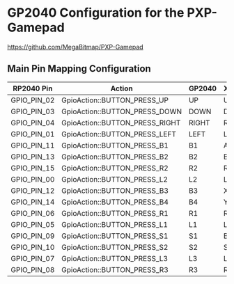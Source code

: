 # GP2040 Configuration for the PXP-Gamepad

https://github.com/MegaBitmap/PXP-Gamepad

## Main Pin Mapping Configuration

| RP2040 Pin | Action                        | GP2040 | Xinput | Switch | PS3/4/5  | Dinput | Arcade |
|------------|-------------------------------|--------|--------|--------|----------|--------|--------|
| GPIO_PIN_02| GpioAction::BUTTON_PRESS_UP   | UP     | UP     | UP     | UP       | UP     | UP     |
| GPIO_PIN_03| GpioAction::BUTTON_PRESS_DOWN | DOWN   | DOWN   | DOWN   | DOWN     | DOWN   | DOWN   |
| GPIO_PIN_04| GpioAction::BUTTON_PRESS_RIGHT| RIGHT  | RIGHT  | RIGHT  | RIGHT    | RIGHT  | RIGHT  |
| GPIO_PIN_01| GpioAction::BUTTON_PRESS_LEFT | LEFT   | LEFT   | LEFT   | LEFT     | LEFT   | LEFT   |
| GPIO_PIN_11| GpioAction::BUTTON_PRESS_B1   | B1     | A      | B      | Cross    | 2      | K1     |
| GPIO_PIN_13| GpioAction::BUTTON_PRESS_B2   | B2     | B      | A      | Circle   | 3      | K2     |
| GPIO_PIN_15| GpioAction::BUTTON_PRESS_R2   | R2     | RT     | ZR     | R2       | 8      | K3     |
| GPIO_PIN_00| GpioAction::BUTTON_PRESS_L2   | L2     | LT     | ZL     | L2       | 7      | K4     |
| GPIO_PIN_12| GpioAction::BUTTON_PRESS_B3   | B3     | X      | Y      | Square   | 1      | P1     |
| GPIO_PIN_14| GpioAction::BUTTON_PRESS_B4   | B4     | Y      | X      | Triangle | 4      | P2     |
| GPIO_PIN_06| GpioAction::BUTTON_PRESS_R1   | R1     | RB     | R      | R1       | 6      | P3     |
| GPIO_PIN_05| GpioAction::BUTTON_PRESS_L1   | L1     | LB     | L      | L1       | 5      | P4     |
| GPIO_PIN_09| GpioAction::BUTTON_PRESS_S1   | S1     | Back   | Minus  | Select   | 9      | Coin   |
| GPIO_PIN_10| GpioAction::BUTTON_PRESS_S2   | S2     | Start  | Plus   | Start    | 10     | Start  |
| GPIO_PIN_07| GpioAction::BUTTON_PRESS_L3   | L3     | LS     | LS     | L3       | 11     | LS     |
| GPIO_PIN_08| GpioAction::BUTTON_PRESS_R3   | R3     | RS     | RS     | R3       | 12     | RS     |